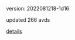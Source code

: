 version: 2022081218-1d16

updated 266 avds

[details](https://github.com/0x74f917491bfa7ebfa379/ali_avd_db/blob/master/change_log/2022/08/12/18/1d16.txt)